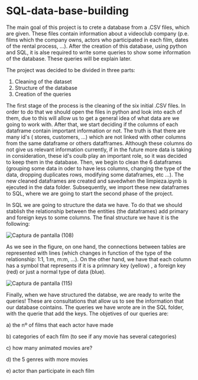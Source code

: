 # SQL-data-base-building

The main goal of this project is to crete a database from a .CSV files, which are given. These files contain information about a videoclub company (p.e. films which the company owns, actors who participated in each film, dates of the rental process, ...). After the creation of this database, using python and SQL, it is alse required to write some queries to show some information of the database. These queries will be explain later.


The project was decided to be divided in three parts:

1) Cleaning of the dataset
2) Structure of the database
3) Creation of the queries

The first stage of the process is the cleaning of the six initial .CSV files. In order to do that we should open the files in python and look into each of them, due to this will allow us to get a general idea of what data are we going to work with. After that, we start deciding if the columns of each dataframe contain important information or not. The truth is that there are many id's ( stores, customers, ...) which are not linked with other columns from the same dataframe or others datafframes. Although these columns do not give us relevant information currently, if in the future more data is taking in consideration, these id's coulb play an important role, so it was decided to keep them in the database. Then, we begin to clean the 6 dataframes (grouping some data in oder to have less columns, changing the type of the data, dropping duplicates rows, modifying some dataframes, etc ...). The new cleaned dataframes are created and savedwhen the limpieza.ipynb is ejecuted  in the data folder. Subsequently, we import these new dataframes to SQL, where we are going to start the second phase of the project. 

In SQL we are going to structure the data we have. To do that we should stablish the relationship between the entities (the dataframes) add primary and foreign keys to some columns. The final structure we have it is the following:

![Captura de pantalla (108)](https://user-images.githubusercontent.com/109019847/187068921-a7b3bc96-f3ed-47f5-aaf0-3ae9649829cd.png)


As we see in the figure, on  one hand, the connections between tables are represented with lines (which changes in function of the type of the relationship: 1:1, 1:m, m:m, ...). On the other hand, we have that each column has a symbol that represents if it is a primnary key (yellow) , a foreign key (red) or just a normal type of data (blue).

![Captura de pantalla (115)](https://user-images.githubusercontent.com/109019847/187294844-fb760665-0224-4232-91a5-945bf2685cfd.png)


Finally, when we have structured the databse, we are ready to write the queries! These are consultations that allow us to see the information that our database cointains. The queries we have wrote are in the SQL folder, with the querie that add the keys. The objetives of our queries are:


  a) the nº of films that each actor have made

  b) categories of each film (to see if any movie has several categories)

  c) how many animated movies are?

  d) the 5 genres with more movies

  e) actor than participate in each film
